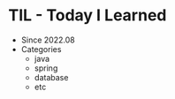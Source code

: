 # TIL - Today I Learned

- Since 2022.08
- Categories
    - java
    - spring
    - database
    - etc